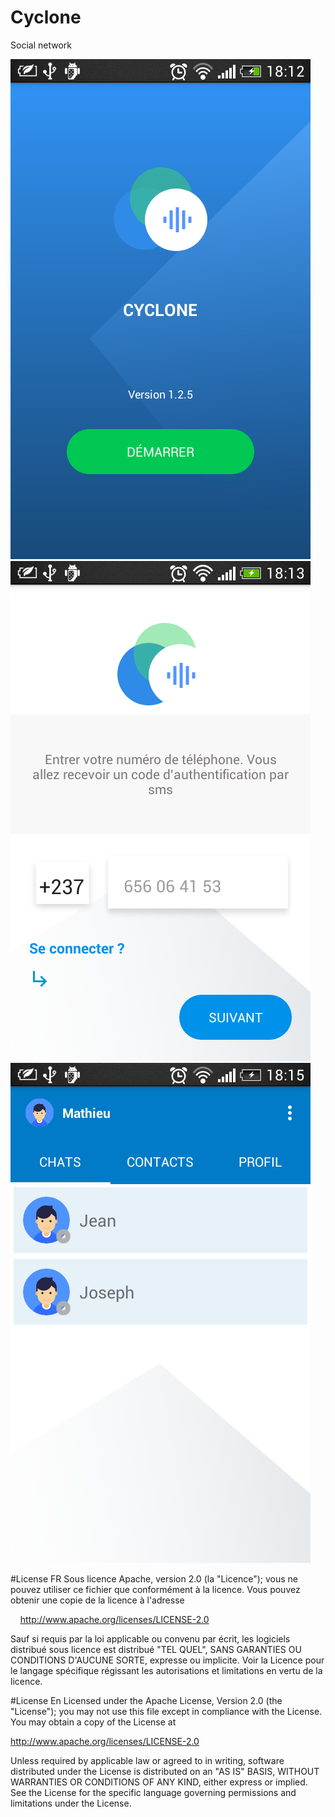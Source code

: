 # Cyclone
Social network

![Screenshot](Screenshot/1.png)
![Screenshot](Screenshot/2.png)![Screenshot](Screenshot/3.png)

#License FR
Sous licence Apache, version 2.0 (la "Licence");
vous ne pouvez utiliser ce fichier que conformément à la licence.
Vous pouvez obtenir une copie de la licence à l'adresse

    http://www.apache.org/licenses/LICENSE-2.0

Sauf si requis par la loi applicable ou convenu par écrit, les logiciels
distribué sous licence est distribué "TEL QUEL",
SANS GARANTIES OU CONDITIONS D'AUCUNE SORTE, expresse ou implicite.
Voir la Licence pour le langage spécifique régissant les autorisations et
limitations en vertu de la licence.

#License En
Licensed under the Apache License, Version 2.0 (the "License");
you may not use this file except in compliance with the License.
You may obtain a copy of the License at

   http://www.apache.org/licenses/LICENSE-2.0

Unless required by applicable law or agreed to in writing, software
distributed under the License is distributed on an "AS IS" BASIS,
WITHOUT WARRANTIES OR CONDITIONS OF ANY KIND, either express or implied.
See the License for the specific language governing permissions and
limitations under the License.
